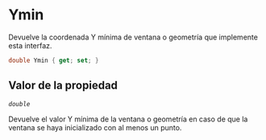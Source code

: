 # Ymin

Devuelve la coordenada Y mínima de ventana o geometría que implemente esta interfaz.

```csharp
double Ymin { get; set; }
```

## Valor de la propiedad

_`double`_

Devuelve el valor Y mínima de la ventana o geometría en caso de que la ventana se haya inicializado con al menos un punto.   


